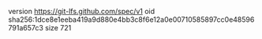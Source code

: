 version https://git-lfs.github.com/spec/v1
oid sha256:1dce8e1eeba419a9d880e4bb3c8f6e12a0e00710585897cc0e48596791a657c3
size 721
